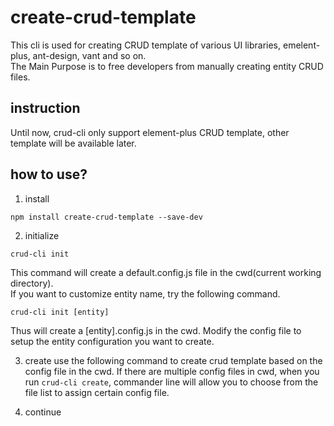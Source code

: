 # create-crud-template
This cli is used for creating CRUD template of various UI libraries, emelent-plus, ant-design, vant and so on.  
The Main Purpose is to free developers from manually creating entity CRUD files.

## instruction
Until now, crud-cli only support element-plus CRUD template, other template will be available later.

## how to use?
1. install
```
npm install create-crud-template --save-dev
```
2. initialize
```
crud-cli init
```
This command will create a default.config.js file in the cwd(current working directory).   
If you want to customize entity name, try the following command.
```
crud-cli init [entity]
```
Thus will create a [entity].config.js in the cwd. Modify the config file to setup the entity configuration you want to create.

3. create
use the following command to create crud template based on the config file in the cwd. If there are multiple config files in cwd, when you run `crud-cli create`, commander line will allow you to choose from the file list to assign certain config file.

4. continue